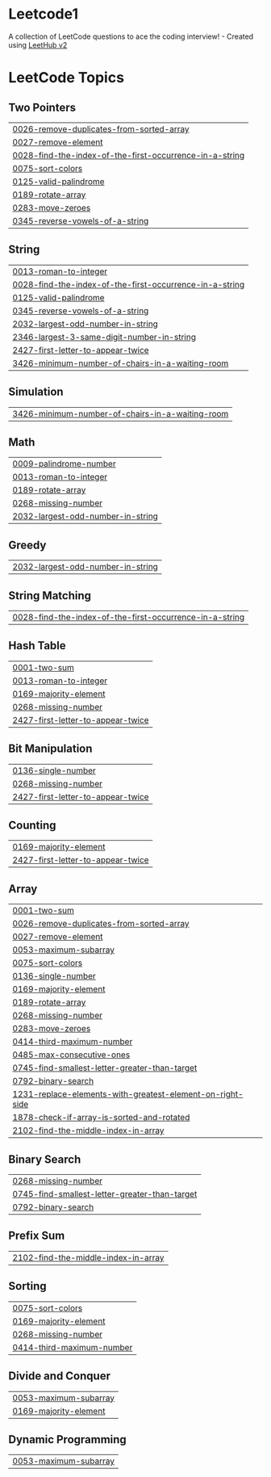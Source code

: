 # Leetcode1
A collection of LeetCode questions to ace the coding interview! - Created using [LeetHub v2](https://github.com/arunbhardwaj/LeetHub-2.0)

<!---LeetCode Topics Start-->
# LeetCode Topics
## Two Pointers
|  |
| ------- |
| [0026-remove-duplicates-from-sorted-array](https://github.com/vinodgawde/Leetcode1/tree/master/0026-remove-duplicates-from-sorted-array) |
| [0027-remove-element](https://github.com/vinodgawde/Leetcode1/tree/master/0027-remove-element) |
| [0028-find-the-index-of-the-first-occurrence-in-a-string](https://github.com/vinodgawde/Leetcode1/tree/master/0028-find-the-index-of-the-first-occurrence-in-a-string) |
| [0075-sort-colors](https://github.com/vinodgawde/Leetcode1/tree/master/0075-sort-colors) |
| [0125-valid-palindrome](https://github.com/vinodgawde/Leetcode1/tree/master/0125-valid-palindrome) |
| [0189-rotate-array](https://github.com/vinodgawde/Leetcode1/tree/master/0189-rotate-array) |
| [0283-move-zeroes](https://github.com/vinodgawde/Leetcode1/tree/master/0283-move-zeroes) |
| [0345-reverse-vowels-of-a-string](https://github.com/vinodgawde/Leetcode1/tree/master/0345-reverse-vowels-of-a-string) |
## String
|  |
| ------- |
| [0013-roman-to-integer](https://github.com/vinodgawde/Leetcode1/tree/master/0013-roman-to-integer) |
| [0028-find-the-index-of-the-first-occurrence-in-a-string](https://github.com/vinodgawde/Leetcode1/tree/master/0028-find-the-index-of-the-first-occurrence-in-a-string) |
| [0125-valid-palindrome](https://github.com/vinodgawde/Leetcode1/tree/master/0125-valid-palindrome) |
| [0345-reverse-vowels-of-a-string](https://github.com/vinodgawde/Leetcode1/tree/master/0345-reverse-vowels-of-a-string) |
| [2032-largest-odd-number-in-string](https://github.com/vinodgawde/Leetcode1/tree/master/2032-largest-odd-number-in-string) |
| [2346-largest-3-same-digit-number-in-string](https://github.com/vinodgawde/Leetcode1/tree/master/2346-largest-3-same-digit-number-in-string) |
| [2427-first-letter-to-appear-twice](https://github.com/vinodgawde/Leetcode1/tree/master/2427-first-letter-to-appear-twice) |
| [3426-minimum-number-of-chairs-in-a-waiting-room](https://github.com/vinodgawde/Leetcode1/tree/master/3426-minimum-number-of-chairs-in-a-waiting-room) |
## Simulation
|  |
| ------- |
| [3426-minimum-number-of-chairs-in-a-waiting-room](https://github.com/vinodgawde/Leetcode1/tree/master/3426-minimum-number-of-chairs-in-a-waiting-room) |
## Math
|  |
| ------- |
| [0009-palindrome-number](https://github.com/vinodgawde/Leetcode1/tree/master/0009-palindrome-number) |
| [0013-roman-to-integer](https://github.com/vinodgawde/Leetcode1/tree/master/0013-roman-to-integer) |
| [0189-rotate-array](https://github.com/vinodgawde/Leetcode1/tree/master/0189-rotate-array) |
| [0268-missing-number](https://github.com/vinodgawde/Leetcode1/tree/master/0268-missing-number) |
| [2032-largest-odd-number-in-string](https://github.com/vinodgawde/Leetcode1/tree/master/2032-largest-odd-number-in-string) |
## Greedy
|  |
| ------- |
| [2032-largest-odd-number-in-string](https://github.com/vinodgawde/Leetcode1/tree/master/2032-largest-odd-number-in-string) |
## String Matching
|  |
| ------- |
| [0028-find-the-index-of-the-first-occurrence-in-a-string](https://github.com/vinodgawde/Leetcode1/tree/master/0028-find-the-index-of-the-first-occurrence-in-a-string) |
## Hash Table
|  |
| ------- |
| [0001-two-sum](https://github.com/vinodgawde/Leetcode1/tree/master/0001-two-sum) |
| [0013-roman-to-integer](https://github.com/vinodgawde/Leetcode1/tree/master/0013-roman-to-integer) |
| [0169-majority-element](https://github.com/vinodgawde/Leetcode1/tree/master/0169-majority-element) |
| [0268-missing-number](https://github.com/vinodgawde/Leetcode1/tree/master/0268-missing-number) |
| [2427-first-letter-to-appear-twice](https://github.com/vinodgawde/Leetcode1/tree/master/2427-first-letter-to-appear-twice) |
## Bit Manipulation
|  |
| ------- |
| [0136-single-number](https://github.com/vinodgawde/Leetcode1/tree/master/0136-single-number) |
| [0268-missing-number](https://github.com/vinodgawde/Leetcode1/tree/master/0268-missing-number) |
| [2427-first-letter-to-appear-twice](https://github.com/vinodgawde/Leetcode1/tree/master/2427-first-letter-to-appear-twice) |
## Counting
|  |
| ------- |
| [0169-majority-element](https://github.com/vinodgawde/Leetcode1/tree/master/0169-majority-element) |
| [2427-first-letter-to-appear-twice](https://github.com/vinodgawde/Leetcode1/tree/master/2427-first-letter-to-appear-twice) |
## Array
|  |
| ------- |
| [0001-two-sum](https://github.com/vinodgawde/Leetcode1/tree/master/0001-two-sum) |
| [0026-remove-duplicates-from-sorted-array](https://github.com/vinodgawde/Leetcode1/tree/master/0026-remove-duplicates-from-sorted-array) |
| [0027-remove-element](https://github.com/vinodgawde/Leetcode1/tree/master/0027-remove-element) |
| [0053-maximum-subarray](https://github.com/vinodgawde/Leetcode1/tree/master/0053-maximum-subarray) |
| [0075-sort-colors](https://github.com/vinodgawde/Leetcode1/tree/master/0075-sort-colors) |
| [0136-single-number](https://github.com/vinodgawde/Leetcode1/tree/master/0136-single-number) |
| [0169-majority-element](https://github.com/vinodgawde/Leetcode1/tree/master/0169-majority-element) |
| [0189-rotate-array](https://github.com/vinodgawde/Leetcode1/tree/master/0189-rotate-array) |
| [0268-missing-number](https://github.com/vinodgawde/Leetcode1/tree/master/0268-missing-number) |
| [0283-move-zeroes](https://github.com/vinodgawde/Leetcode1/tree/master/0283-move-zeroes) |
| [0414-third-maximum-number](https://github.com/vinodgawde/Leetcode1/tree/master/0414-third-maximum-number) |
| [0485-max-consecutive-ones](https://github.com/vinodgawde/Leetcode1/tree/master/0485-max-consecutive-ones) |
| [0745-find-smallest-letter-greater-than-target](https://github.com/vinodgawde/Leetcode1/tree/master/0745-find-smallest-letter-greater-than-target) |
| [0792-binary-search](https://github.com/vinodgawde/Leetcode1/tree/master/0792-binary-search) |
| [1231-replace-elements-with-greatest-element-on-right-side](https://github.com/vinodgawde/Leetcode1/tree/master/1231-replace-elements-with-greatest-element-on-right-side) |
| [1878-check-if-array-is-sorted-and-rotated](https://github.com/vinodgawde/Leetcode1/tree/master/1878-check-if-array-is-sorted-and-rotated) |
| [2102-find-the-middle-index-in-array](https://github.com/vinodgawde/Leetcode1/tree/master/2102-find-the-middle-index-in-array) |
## Binary Search
|  |
| ------- |
| [0268-missing-number](https://github.com/vinodgawde/Leetcode1/tree/master/0268-missing-number) |
| [0745-find-smallest-letter-greater-than-target](https://github.com/vinodgawde/Leetcode1/tree/master/0745-find-smallest-letter-greater-than-target) |
| [0792-binary-search](https://github.com/vinodgawde/Leetcode1/tree/master/0792-binary-search) |
## Prefix Sum
|  |
| ------- |
| [2102-find-the-middle-index-in-array](https://github.com/vinodgawde/Leetcode1/tree/master/2102-find-the-middle-index-in-array) |
## Sorting
|  |
| ------- |
| [0075-sort-colors](https://github.com/vinodgawde/Leetcode1/tree/master/0075-sort-colors) |
| [0169-majority-element](https://github.com/vinodgawde/Leetcode1/tree/master/0169-majority-element) |
| [0268-missing-number](https://github.com/vinodgawde/Leetcode1/tree/master/0268-missing-number) |
| [0414-third-maximum-number](https://github.com/vinodgawde/Leetcode1/tree/master/0414-third-maximum-number) |
## Divide and Conquer
|  |
| ------- |
| [0053-maximum-subarray](https://github.com/vinodgawde/Leetcode1/tree/master/0053-maximum-subarray) |
| [0169-majority-element](https://github.com/vinodgawde/Leetcode1/tree/master/0169-majority-element) |
## Dynamic Programming
|  |
| ------- |
| [0053-maximum-subarray](https://github.com/vinodgawde/Leetcode1/tree/master/0053-maximum-subarray) |
<!---LeetCode Topics End-->